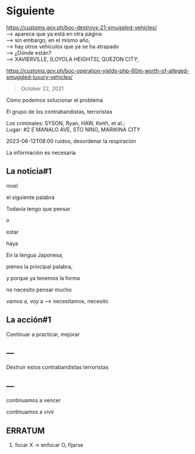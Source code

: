 # Siguiente

https://customs.gov.ph/boc-destroys-21-smuggled-vehicles/<br/>
—> aparece que ya está en otra página<br/>
—> sin embargo, en el mismo año, <br/>
—> hay otros vehículos que ya se ha atrapado<br/>
—> ¿Dónde están?<br/>
—> XAVIERVILLE, [LOYOLA HEIGHTS], QUEZON CITY;

https://customs.gov.ph/boc-operation-yields-php-60m-worth-of-alleged-smuggled-luxury-vehicles/

> October 22, 2021

Cómo podemos solucionar el problema 

El grupo de los contrabandistas, terroristas

Los criminales: SYSON, Ryan, HAW, Keith, et al.;  
Lugar: #2 E MANALO AVE, STO NINO, MARIKINA CITY

2023-06-12T08:00
ruidos, desordenar la respiración

La información es necesaria

## La noticia#1

nivel

el siguiente palabra

Todavía tengo que pensar

ir

estar

haya

En la lengua Japonesa, 

pienso la principal palabra, 

y porque ya tenemos la forma

no necesito pensar mucho 

vamos a, voy a
—> necesitamos, necesito

## La acción#1

Continuar a practicar, mejorar

## —


Destruir estos contrabandistas terroristas

## —

continuamos a vencer

continuamos a vivir

## ERRATUM

1. focar X -> enfocar O, fijarse
